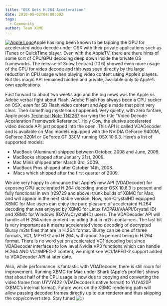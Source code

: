 ```yaml
---
title: "OSX Gets H.264 Acceleration"
date: 2010-05-02T04:00:00Z
tags:
  - Community
author: Team XBMC
---
```


[![](/images/blog/Apple-Logo-101x101.jpeg "Apple Logo")](/davilla/2010/05/03/osx-gets-h-264-accelleration/apple-logo-2)Apple has long been known to be tapping the GPU for accelerated video decode under OSX with their private applications such as iTunes or QuickTime player. Even with the AppleTV, there are there hints of some sort of CPU/GPU decoding deep down inside the private OS frameworks. The release of Snow Leopard (10.6) showed even more usage of the GPU for video decode and this was seen directly by the large reduction in CPU usage when playing video content using Apple’s players. But this magic API remained hidden and private, available only to Apple’s own applications.

Fast forward to about two weeks ago and the big news was the Apple vs Adobe verbal fight about Flash. Adobe Flash has always been a CPU sucker on OSX, even for SD Flash video content and Apple made that point very clear. Then something mysterious happened. Very quietly, with zero fanfare, Apple posts [Technical Note TN2267](https://developer.apple.com/library/archive/) carrying the title “Video Decode Acceleration Framework Reference”. Holy Cow, the elusive accelerated video decode API just popped into the open. This API is called VDADecoder and is available on Mac models equipped with the NVIDIA GeForce 9400M, GeForce 320M or GeForce GT 330M running OSX 10.6.3. Here’s a list of supported models:

- MacBook (Aluminum) shipped between October, 2008 and June, 2009.
- MacBooks shipped after January 21st, 2009.
- Mac Minis shipped after March 3rd, 2009.
- MacBook Pros shipped after October 14th, 2008.
- iMacs which shipped after the first quarter of 2009.

We are very happy to announce that Apple’s new API (VDADecoder) for exposing GPU accelerated H.264 decoding under OSX 10.6.3 is present and fully functional in svn (r29729 and above) trunk builds of XBMC for Mac, and will appear in the next stable version. Now, non-CrystalHD equipped XBMC for Mac users can enjoy the pure pleasure of accelerated H.264 decoding that was enjoyed by XBMC for Linux (VDPAU/VAAPI/CrystalHD) and XBMC for Windows (DXVA/CrystalHD) users. The VDADecoder API will handle all H.264 video content including that in m2ts containers. The last bit is very important as it means accelerated video decoding of decrypted Bluray m2ts files that are in H.264 format. Bluray can be one of three formats, VC1, MPEG-2 and H.264, with about 75 percent being in H.264 format. There is no word yet on accelerated VC1 decoding but since VDADecoder interfaces to low level Nvidia VP3 functions which can handle H.264 AND VC1/MPEG-2 content, we might see VC1/MPEG-2 support added to VDADecoder API at later date.

Also, while performance is fantastic with VDADecoder, there is still room for improvement. Running XBMC for Mac under Shark (Apple’s profiler) shows that about half of the CPU usage is now due to copying and converting the video frame from UYVY422 (VDADecoder’s native format) to YUV420P (XBMC’s internal format). Future work on the XBMC rendering path will allow passing decoded frames directly up to our renderer and thus skipping the copy/convert step. Stay tuned ![:)](/images/blog/icon_smile.gif)
